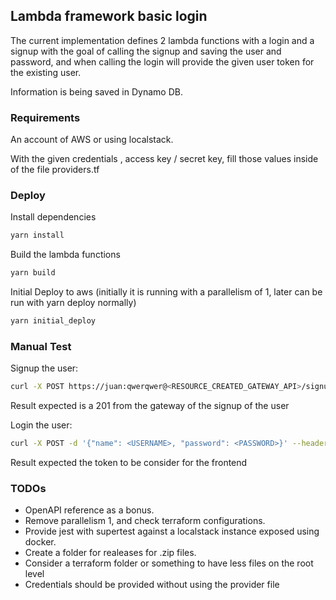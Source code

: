 ## Lambda framework basic login

The current implementation defines 2 lambda functions with a login and a signup with the goal of calling the signup and saving the user and password, and when calling the login will provide the given user token for the existing user.

Information is being saved in Dynamo DB.

### Requirements

An account of AWS or using localstack.

With the given credentials , access key / secret key, fill those values inside of the file providers.tf

### Deploy

Install dependencies

```sh 
yarn install
```

Build the lambda functions

```sh
yarn build
```

Initial Deploy to aws (initially it is running with a parallelism of 1, later can be run with yarn deploy normally)
```sh
yarn initial_deploy
```

### Manual Test

Signup the user:
```sh
curl -X POST https://juan:qwerqwer@<RESOURCE_CREATED_GATEWAY_API>/signup
```
Result expected is a 201 from the gateway of the signup of the user


Login the user:
```sh
curl -X POST -d '{"name": <USERNAME>, "password": <PASSWORD>}' --header "Content-Type: application/json" https://<RESOURCE_CREATED_GATEWAY_API>/login
```
Result expected the token to be consider for the frontend

### TODOs

- OpenAPI reference as a bonus.
- Remove parallelism 1, and check terraform configurations.
- Provide jest with supertest against a localstack instance exposed using docker.
- Create a folder for realeases for .zip files.
- Consider a terraform folder or something to have less files on the root level
- Credentials should be provided without using the provider file